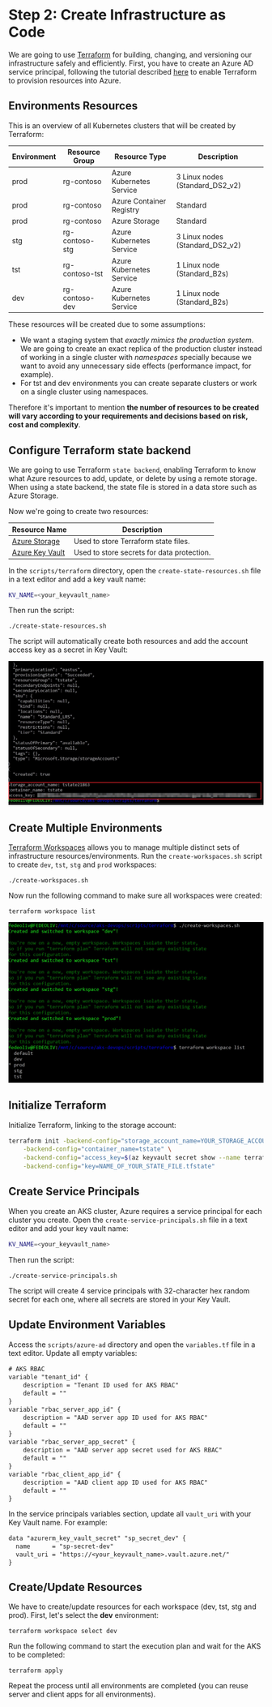 # Step 2: Create Infrastructure as Code

We are going to use [Terraform](https://www.terraform.io/https://www.terraform.io/) for building, changing, and versioning our infrastructure safely and efficiently. First, you have to create an Azure AD service principal, following the tutorial described [here](https://docs.microsoft.com/en-us/azure/virtual-machines/linux/terraform-install-configure?toc=%2Fen-us%2Fazure%2Fterraform%2Ftoc.json&bc=%2Fen-us%2Fazure%2Fbread%2Ftoc.json#set-up-terraform-access-to-azure) to enable Terraform to provision resources into Azure.

## Environments Resources

This is an overview of all Kubernetes clusters that will be created by Terraform:

| Environment | Resource Group | Resource Type | Description |
| -------------- | -------------- | -------------- | -------------- |
| prod | rg-contoso | Azure Kubernetes Service |  3 Linux nodes (Standard_DS2_v2) |
| prod | rg-contoso | Azure Container Registry | Standard |
| prod | rg-contoso | Azure Storage | Standard |
| stg | rg-contoso-stg | Azure Kubernetes Service | 3 Linux nodes (Standard_DS2_v2) |
| tst | rg-contoso-tst | Azure Kubernetes Service  | 1 Linux node (Standard_B2s) |
| dev | rg-contoso-dev | Azure Kubernetes Service | 1 Linux node (Standard_B2s) |

These resources will be created due to some assumptions:

- We want a staging system that *exactly mimics the production system*. We are going to create an exact replica of the production cluster instead of working in a single cluster with *namespaces*  specially because we want to avoid any unnecessary side effects (performance impact, for example).
- For tst and dev environments you can create separate clusters or work on a single cluster using namespaces.

Therefore it's important to mention **the number of resources to be created will vary according to your requirements and decisions based on risk, cost and complexity**.


## Configure Terraform state backend

We are going to use Terraform `state backend`, enabling Terraform to know what Azure resources to add, update, or delete by using a remote storage. When using a state backend, the state file is stored in a data store such as Azure Storage.

Now we're going to create two resources:

| Resource Name | Description
| -------------- | -------------- |
| [Azure Storage](https://azure.microsoft.com/en-us/services/storage/) | Used to store Terraform state files. |
| [Azure Key Vault](https://azure.microsoft.com/en-us/services/key-vault/) | Used to store secrets for data protection. |

In the `scripts/terraform` directory, open the `create-state-resources.sh` file in a text editor and add a key vault name:

```sh
KV_NAME=<your_keyvault_name>
```

Then run the script:

    ./create-state-resources.sh

The script will automatically create both resources and add the account access key as a secret in Key Vault:

![Terraform storage](./images/terraform-storage.jpg)

## Create Multiple Environments

[Terraform Workspaces](https://www.terraform.io/docs/state/workspaces.html) allows you to manage multiple distinct sets of infrastructure resources/environments. Run the `create-workspaces.sh` script to create `dev`, `tst`, `stg` and `prod` workspaces:

    ./create-workspaces.sh  

Now run the following command to make sure all workspaces were created:

    terraform workspace list

![Terraform workspaces](./images/terraform-workspaces.jpg)

## Initialize Terraform

Initialize Terraform, linking to the storage account:

```sh
terraform init -backend-config="storage_account_name=YOUR_STORAGE_ACCOUNT_NAME" \
    -backend-config="container_name=tstate" \
    -backend-config="access_key=$(az keyvault secret show --name terraform-backend-key --vault-name contosokvault --query value -o tsv)" \
    -backend-config="key=NAME_OF_YOUR_STATE_FILE.tfstate"
````

## Create Service Principals

When you create an AKS cluster, Azure requires a service principal for each cluster you create. Open the `create-service-principals.sh` file in a text editor and add your key vault name:

```sh
KV_NAME=<your_keyvault_name>
```

Then run the script:

    ./create-service-principals.sh

The script will create 4 service principals with 32-character hex random secret for each one, where all secrets are stored in your Key Vault.

## Update Environment Variables

Access the `scripts/azure-ad` directory and open the `variables.tf` file in a text editor. Update all empty variables:

```hcl
# AKS RBAC
variable "tenant_id" {
    description = "Tenant ID used for AKS RBAC"
    default = ""
}
variable "rbac_server_app_id" {
    description = "AAD server app ID used for AKS RBAC"
    default = ""
}
variable "rbac_server_app_secret" {
    description = "AAD server app secret used for AKS RBAC"
    default = ""
}
variable "rbac_client_app_id" {
    description = "AAD client app ID used for AKS RBAC"
    default = ""
}
```

In the service principals variables section, update all `vault_uri` with your Key Vault name. For example:

```hcl
data "azurerm_key_vault_secret" "sp_secret_dev" {
  name      = "sp-secret-dev"
  vault_uri = "https://<your_keyvault_name>.vault.azure.net/"
}
```

## Create/Update Resources

We have to create/update resources for each workspace (dev, tst, stg and prod). First, let's select the **dev** environment:

    terraform workspace select dev

Run the following command to start the execution plan and wait for the AKS to be completed:

    terraform apply

Repeat the process until all environments are completed (you can reuse server and client apps for all environments).
